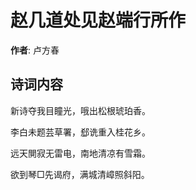 # 赵几道处见赵端行所作

**作者**: 卢方春

## 诗词内容

新诗夺我目瞳光，哦出松根琥珀香。

李白未题芸草署，郄诜重入桂花乡。

远天閴寂无雷电，南地清凉有雪霜。

欲到琴□先谒府，满城清嶂照斜阳。

